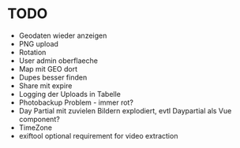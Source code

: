 # TODO

* Geodaten wieder anzeigen
* PNG upload
* Rotation
* User admin oberflaeche
* Map mit GEO dort
* Dupes besser finden
* Share mit expire
* Logging der Uploads in Tabelle
* Photobackup Problem - immer rot?
* Day Partial mit zuvielen Bildern explodiert, evtl Daypartial als Vue component?
* TimeZone
* exiftool optional requirement for video extraction
